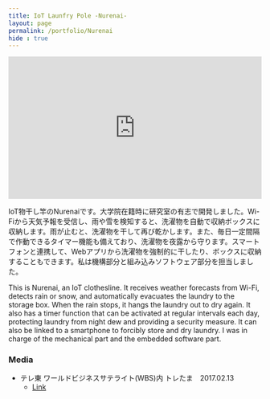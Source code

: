 ```yaml
---
title: IoT Launfry Pole -Nurenai-
layout: page
permalink: /portfolio/Nurenai
hide : true
---
```



<div style="position:relative; padding-bottom:56.25%; height:0; overflow: hidden;">
<iframe style= "position: absolute; top:0; left:0; width:100%; height:100%;" width="560" height="315" src="https://www.youtube.com/embed/iBzaJtll_Mk?si=B4IqS2JmOcr69NFo" title="YouTube video player" frameborder="0" allow="accelerometer; autoplay; clipboard-write; encrypted-media; gyroscope; picture-in-picture; web-share" allowfullscreen></iframe>
</div>

IoT物干し竿のNurenaiです。大学院在籍時に研究室の有志で開発しました。Wi-Fiから天気予報を受信し、雨や雪を検知すると、洗濯物を自動で収納ボックスに収納します。雨が止むと、洗濯物を干して再び乾かします。また、毎日一定間隔で作動できるタイマー機能も備えており、洗濯物を夜露から守ります。スマートフォンと連携して、Webアプリから洗濯物を強制的に干したり、ボックスに収納することもできます。私は機構部分と組み込みソフトウェア部分を担当しました。


This is Nurenai, an IoT clothesline.
It receives weather forecasts from Wi-Fi, detects rain or snow, and automatically evacuates the laundry to the storage box.
When the rain stops, it hangs the laundry out to dry again.
It also has a timer function that can be activated at regular intervals each day, protecting laundry from night dew and providing a security measure.
It can also be linked to a smartphone to forcibly store and dry laundry.
I was in charge of the mechanical part and the embedded software part.

### Media
- テレ東 ワールドビジネスサテライト(WBS)内 トレたま　2017.02.13
  - [Link](https://txbiz.tv-tokyo.co.jp/wbs/trend_tamago/126561)